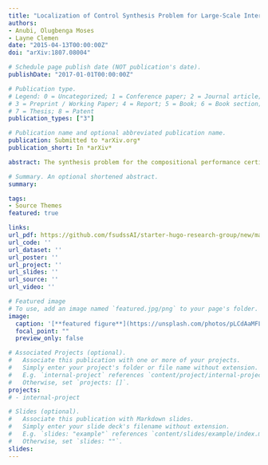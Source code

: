```yaml
---
title: "Localization of Control Synthesis Problem for Large-Scale Interconnected System Using IQC and Dissipativity Theories"
authors:
- Anubi, Olugbenga Moses
- Layne Clemen
date: "2015-04-13T00:00:00Z"
doi: "arXiv:1807.08004"

# Schedule page publish date (NOT publication's date).
publishDate: "2017-01-01T00:00:00Z"

# Publication type.
# Legend: 0 = Uncategorized; 1 = Conference paper; 2 = Journal article;
# 3 = Preprint / Working Paper; 4 = Report; 5 = Book; 6 = Book section;
# 7 = Thesis; 8 = Patent
publication_types: ["3"]

# Publication name and optional abbreviated publication name.
publication: Submitted to *arXiv.org*
publication_short: In *arXiv*

abstract: The synthesis problem for the compositional performance certification of interconnected systems is considered. A fairly unified description of control synthesis problem is given using integral quadratic constraints (IQC) and dissipativity. Starting with a given large-scale interconnected system and a global performance objective, an optimization problem is formulated to search for admissible dissipativity properties of each subsystems. Local control laws are then synthesized to certify the relevant dissipativity properties. Moreover, the term localization is introduced to describe a finite collection of syntheses problems, for the local subsystems, which are a feasibility certificate for the global synthesis problem. Consequently, the problem of localizing the global problem to a smaller collection of disjointed sets of subsystems, called groups, is considered. This works looks promising as another way of looking at decentralized control and also as a way of doing performance specifications for components in a large-scale system.

# Summary. An optional shortened abstract.
summary: 

tags:
- Source Themes
featured: true

links:
url_pdf: https://github.com/fsudssAI/starter-hugo-research-group/new/main/content/publication/rrsraa/rrsraa.pdf
url_code: ''
url_dataset: ''
url_poster: ''
url_project: ''
url_slides: ''
url_source: ''
url_video: ''

# Featured image
# To use, add an image named `featured.jpg/png` to your page's folder. 
image:
  caption: '[**featured figure**](https://unsplash.com/photos/pLCdAaMFLTE)'
  focal_point: ""
  preview_only: false

# Associated Projects (optional).
#   Associate this publication with one or more of your projects.
#   Simply enter your project's folder or file name without extension.
#   E.g. `internal-project` references `content/project/internal-project/index.md`.
#   Otherwise, set `projects: []`.
projects:
# - internal-project

# Slides (optional).
#   Associate this publication with Markdown slides.
#   Simply enter your slide deck's filename without extension.
#   E.g. `slides: "example"` references `content/slides/example/index.md`.
#   Otherwise, set `slides: ""`.
slides:
---
```


